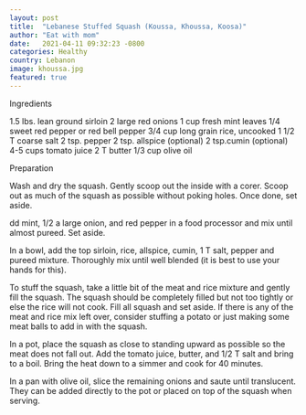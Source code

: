 ```yaml
---
layout: post
title:  "Lebanese Stuffed Squash (Koussa, Khoussa, Koosa)"
author: "Eat with mom"
date:   2021-04-11 09:32:23 -0800
categories: Healthy
country: Lebanon
image: khoussa.jpg
featured: true
---
```


Ingredients

1.5 lbs. lean ground sirloin
2 large red onions
1 cup fresh mint leaves
1/4 sweet red pepper or red bell pepper
3/4 cup long grain rice, uncooked
1 1/2 T coarse salt
2 tsp. pepper
2 tsp. allspice (optional)
2 tsp.cumin (optional)
4-5 cups tomato juice
2 T butter
1/3 cup olive oil

Preparation

Wash and dry the squash. Gently scoop out the inside with a corer. Scoop out as much of the squash as possible without poking holes. Once done, set aside.

dd mint, 1/2 a large onion, and red pepper in a food processor and mix until almost pureed. Set aside.

In a bowl, add the top sirloin, rice, allspice, cumin, 1 T salt, pepper and pureed mixture. Thoroughly mix until well blended (it is best to use your hands for this).

To stuff the squash, take a little bit of the meat and rice mixture and gently fill the squash. The squash should be completely filled but not too tightly or else the rice will not cook. Fill all squash and set aside. If there is any of the meat and rice mix left over, consider stuffing a potato or just making some meat balls to add in with the squash.

In a pot, place the squash as close to standing upward as possible so the meat does not fall out. Add the tomato juice, butter, and 1/2 T salt and bring to a boil. Bring the heat down to a simmer and cook for 40 minutes.

In a pan with olive oil, slice the remaining onions and saute until translucent. They can be added directly to the pot or placed on top of the squash when serving.